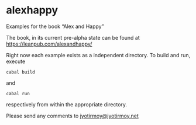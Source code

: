 alexhappy
=========

Examples for the book “Alex and Happy”

The book, in its current pre-alpha state
can be found at
https://leanpub.com/alexandhappy/

Right now each example exists as a independent 
directory. To build and run, execute
  
    cabal build

and 

    cabal run

respectively from within the appropriate directory.

Please send any comments to
jyotirmoy@jyotirmoy.net

